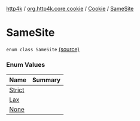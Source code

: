 [http4k](../../../index.md) / [org.http4k.core.cookie](../../index.md) / [Cookie](../index.md) / [SameSite](./index.md)

# SameSite

`enum class SameSite` [(source)](https://github.com/http4k/http4k/blob/master/http4k-core/src/main/kotlin/org/http4k/core/cookie/Cookie.kt#L30)

### Enum Values

| Name | Summary |
|---|---|
| [Strict](-strict.md) |  |
| [Lax](-lax.md) |  |
| [None](-none.md) |  |
